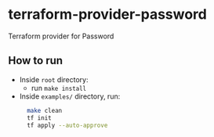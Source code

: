 # terraform-provider-password
Terraform provider for Password

## How to run
- Inside `root` directory:
  - run `make install`
- Inside `examples/` directory, run:
  ```bash
    make clean
    tf init
    tf apply --auto-approve
    ```